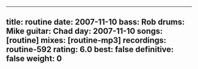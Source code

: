 
---
title: routine
date: 2007-11-10
bass:	Rob
drums:	Mike
guitar:	Chad
day: 2007-11-10
songs: [routine]
mixes: [routine-mp3]
recordings: routine-592
rating: 6.0
best: false
definitive: false
weight: 0
---
